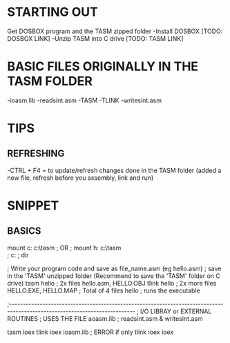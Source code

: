 

# STARTING OUT
Get DOSBOX program and the TASM zipped folder
-Install DOSBOX  [TODO: DOSBOX LINK]
-Unzip TASM into C drive [TODO: TASM LINK]

# BASIC FILES ORIGINALLY IN THE TASM FOLDER 
-ioasm.lib
-readsint.asm
-TASM
-TLINK
-writesint.asm

# TIPS
## REFRESHING
-CTRL + F4 = to update/refresh changes done in the TASM folder (added a new file, refresh before you assembly, link and run)  

# SNIPPET
## BASICS

mount c: c:\tasm               ; OR ; mount h: c:\tasm\
; c:
; dir

; Write your program code and save as file_name.asm  (eg hello.asm)
; save in the 'TASM' unzipped folder (Recommend to save the 'TASM' folder on C drive)
tasm hello 	; 2x files hello.asm, HELLO.OBJ
tlink hello ; 2x more files HELLO.EXE, HELLO.MAP   ; Total of 4 files 
hello		; runs the executable

;---------------------------------------------------------------------------------------------------------------------------
; I/O LIBRAY or EXTERNAL ROUTINES 
; USES THE FILE aoasm.lib 
; readsint.asm & writesint.asm

tasm ioex
tlink ioex ioasm.lib  ; ERROR if only tlink ioex
ioex

